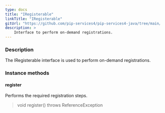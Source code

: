 ```yaml
---
type: docs
title: "IRegisterable"
linkTitle: "IRegisterable"
gitUrl: "https://github.com/pip-services4/pip-services4-java/tree/main/pip-services4-http-java"
description: >
    Interface to perform on-demand registrations.
---
```


### Description

The IRegisterable interface is used to perform on-demand registrations.

### Instance methods

#### register
Performs the required registration steps.

> void register() throws ReferenceException


